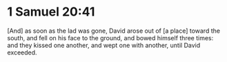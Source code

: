 # 1 Samuel 20:41

[And] as soon as the lad was gone, David arose out of [a place] toward the south, and fell on his face to the ground, and bowed himself three times: and they kissed one another, and wept one with another, until David exceeded.